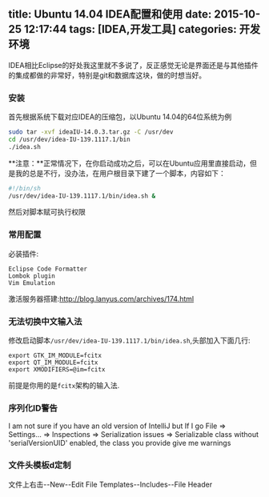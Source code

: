 title: Ubuntu 14.04 IDEA配置和使用
date: 2015-10-25 12:17:44
tags: [IDEA,开发工具]
categories: 开发环境
---
IDEA相比Eclipse的好处我这里就不多说了，反正感觉无论是界面还是与其他插件的集成都做的非常好，特别是git和数据库这块，做的时想当好。

### 安装
首先根据系统下载对应IDEA的压缩包，以Ubuntu 14.04的64位系统为例
```bash
sudo tar -xvf ideaIU-14.0.3.tar.gz -C /usr/dev
cd /usr/dev/idea-IU-139.1117.1/bin
./idea.sh
```
**注意：**正常情况下，在你启动成功之后，可以在Ubuntu应用里直接启动，但是我的总是不行，没办法，在用户根目录下建了一个脚本，内容如下：
```bash
#!/bin/sh
/usr/dev/idea-IU-139.1117.1/bin/idea.sh &
```
然后对脚本赋可执行权限

### 常用配置
必装插件:
```
Eclipse Code Formatter
Lombok plugin
Vim Emulation
```
激活服务器搭建:http://blog.lanyus.com/archives/174.html

### 无法切换中文输入法
修改启动脚本`/usr/dev/idea-IU-139.1117.1/bin/idea.sh`,头部加入下面几行:
```
export GTK_IM_MODULE=fcitx
export QT_IM_MODULE=fcitx
export XMODIFIERS=@im=fcitx
```
前提是你用的是`fcitx`架构的输入法.

### 序列化ID警告
I am not sure if you have an old version of IntelliJ but If I go File => Settings... => Inspections => Serialization issues =>  Serializable class without 'serialVersionUID' enabled, the class you provide give me warnings

### 文件头模板d定制
文件上右击--New--Edit File Templates--Includes--File Header
